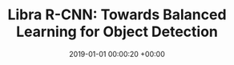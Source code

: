 ---
layout: post
title:  "Libra R-CNN: Towards Balanced Learning for Object Detection"
date:   2019-01-01 00:00:20 +00:00
image: pubs/2021.LibraRCNN/cvpr.png
categories: research
sub_fields: "Pioneering Research on Embodied AI"

# author: ""
authors: "<strong>Jiangmiao Pang</strong>, Kai Chen, Qi Li, Zhihai Xu, Huajun Feng, Jianping Shi, Wanli Ouyang, Dahua Lin"
venue: "Computer Vision and Pattern Recognition (CVPR)"
# page: http://vis.xyz/pub/qdtrack
arxiv: https://arxiv.org/abs/1904.02701
# paper: https://link.springer.com/article/10.1007/s11263-021-01434-2
code: https://github.com/open-mmlab/mmdetection/tree/master/configs/libra_rcnn
# poster: pubs/2021.K-Net/poster.jpeg
# video: https://www.youtube.com/watch?v=BlrHCO9TDvk
# slide: pubs/2021.FCOS3D/FCOS3D.pdf
zhihu: https://www.zhihu.com/question/319458937/answer/647082241
bibtex: pubs/2021.LibraRCNN/bibtex_cvpr.txt
# highlight: Oral Presentation
---